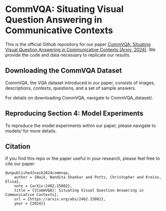 # CommVQA: Situating Visual Question Answering in Communicative Contexts

This is the official Github repository for our paper [CommVQA: Situating Visual Question Answering in Communicative Contexts (Arxiv, 2024)](https://arxiv.org/abs/2402.15002). We provide the code and data necessary to replicate our results.

## Downloading the CommVQA Dataset
CommVQA, the VQA dataset introduced in our paper, consists of images, descriptions, contexts, questions, and a set of sample answers.

For details on downloading CommVQA, navigate to CommVQA_dataset/.

## Reproducing Section 4: Model Experiments
To reproduce the model experiments within our paper, please navigate to models/ for more details.

## Citation
If you find this repo or the paper useful in your research, please feel free to cite our paper:
```
@unpublished{naik2024commvqa,
	author = {Naik, Nandita Shankar and Potts, Christopher and Kreiss, Elisa},
	note = {arXiv:2402.15002},
	title = {{CommVQA}: Situating Visual Question Answering in Communicative Contexts},
	url = {https://arxiv.org/abs/2402.15002},
	year = {2024}}
```
